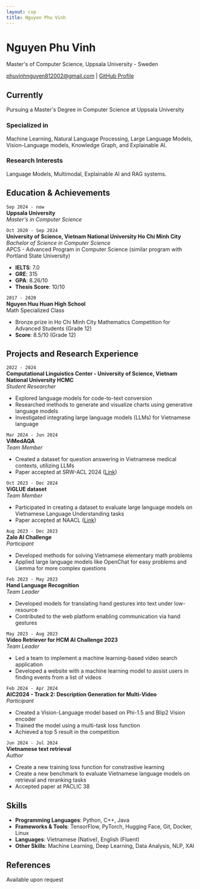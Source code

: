 ```yaml
---
layout: cvp
title: Nguyen Phu Vinh
---
```

# Nguyen Phu Vinh
Master's of Computer Science, Uppsala University - Sweden

<div id="webaddress">
    <a href="mailto:phuvinhnguyen812002@gmail.com">phuvinhnguyen812002@gmail.com</a>
|   <a href="https://github.com/phuvinhnguyen">GitHub Profile</a>
</div>

## Currently
Pursuing a Master's Degree in Computer Science at Uppsala University

### Specialized in
Machine Learning, Natural Language Processing, Large Language Models, Vision-Language models, Knowledge Graph, and Explainable AI.

### Research Interests
Language Models, Multimodal, Explainable AI and RAG systems.

## Education & Achievements

`Sep 2024 - now`  
**Uppsala University**  
_Master's in Computer Science_  

`Oct 2020 - Sep 2024`  
**University of Science, Vietnam National University Ho Chi Minh City**  
_Bachelor of Science in Computer Science_  
APCS - Advanced Program in Computer Science (similar program with Portland State University)  
- **IELTS**: 7.0  
- **GRE**: 315  
- **GPA**: 8.26/10
- **Thesis Score**: 10/10

`2017 - 2020`  
**Nguyen Huu Huan High School**  
Math Specialized Class
- Bronze prize in Ho Chi Minh City Mathematics Competition for Advanced Students (Grade 12)  
- **Score**: 8.5/10 (Grade 12)

## Projects and Research Experience

`2022 - 2024`  
**Computational Linguistics Center - University of Science, Vietnam National University HCMC**  
_Student Researcher_  
- Explored language models for code-to-text conversion
- Researched methods to generate and visualize charts using generative language models
- Investigated integrating large language models (LLMs) for Vietnamese language

`Mar 2024 - Jun 2024`  
**ViMedAQA**  
_Team Member_
- Created a dataset for question answering in Vietnamese medical contexts, utilizing LLMs
- Paper accepted at SRW-ACL 2024 ([Link](https://aclanthology.org/2024.acl-srw.31/))

`Oct 2023 - Dec 2024`  
**ViGLUE dataset**  
_Team Member_  
- Participated in creating a dataset to evaluate large language models on Vietnamese Language Understanding tasks  
- Paper accepted at NAACL ([Link](https://aclanthology.org/2024.findings-naacl.261/))

`Aug 2023 - Dec 2023`  
**Zalo AI Challenge**  
_Participant_  
- Developed methods for solving Vietnamese elementary math problems  
- Applied large language models like OpenChat for easy problems and Llemma for more complex questions

`Feb 2023 - May 2023`  
**Hand Language Recognition**  
_Team Leader_  
- Developed models for translating hand gestures into text under low-resource
- Contributed to the web platform enabling communication via hand gestures

`May 2023 - Aug 2023`  
**Video Retriever for HCM AI Challenge 2023**  
_Team Leader_
- Led a team to implement a machine learning-based video search application  
- Developed a website with a machine learning model to assist users in finding events from a list of videos

`Feb 2024 - Apr 2024`  
**AIC2024 - Track 2: Description Generation for Multi-Video**  
_Participant_
- Created a Vision-Language model based on Phi-1.5 and Blip2 Vision encoder  
- Trained the model using a multi-task loss function  
- Achieved a top 5 result in the competition

`Jun 2024 - Jul 2024`  
**Vietnamese text retrieval**  
_Author_
- Create a new training loss function for constrastive learning
- Create a new benchmark to evaluate Vietnamese language models on retrieval and reranking tasks
- Accepted paper at PACLIC 38

## Skills

- **Programming Languages**: Python, C++, Java
- **Frameworks & Tools**: TensorFlow, PyTorch, Hugging Face, Git, Docker, Linux
- **Languages**: Vietnamese (Native), English (Fluent)  
- **Other Skills**: Machine Learning, Deep Learning, Data Analysis, NLP, XAI

## References
Available upon request
